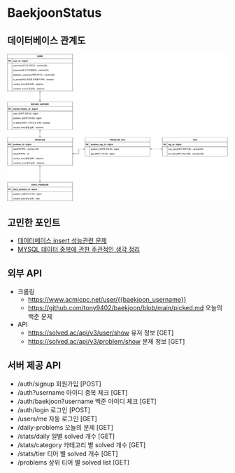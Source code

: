 # BaekjoonStatus

## 데이터베이스 관계도
![ERD](https://raw.githubusercontent.com/pushrsp/BaekjoonStatus/7139025db940ae98553509d95fed18ee3a8327f7/docs/erd.svg)

## 고민한 포인트
- [데이터베이스 insert 성능관련 문제](https://push-rsp.tistory.com/353)
- [MYSQL 데이터 중복에 관한 주관적인 생각 정리](https://push-rsp.tistory.com/355)

## 외부 API
* 크롤링
  * https://www.acmicpc.net/user/{{baekjoon_username}}
  * https://github.com/tony9402/baekjoon/blob/main/picked.md 오늘의 백준 문제
* API
  * https://solved.ac/api/v3/user/show 유저 정보 [GET]
  * https://solved.ac/api/v3/problem/show 문제 정보 [GET]


## 서버 제공 API

* /auth/signup 회원가입 [POST]
* /auth?username 아이디 중복 체크 [GET]
* /auth/baekjoon?username 백준 아이디 체크 [GET]
* /auth/login 로그인 [POST]
* /users/me 자동 로그인 [GET]
* /daily-problems 오늘의 문제 [GET]
* /stats/daily 일별 solved 개수 [GET]
* /stats/category 카테고리 별 solved 개수 [GET]
* /stats/tier 티어 별 solved 개수 [GET]
* /problems 상위 티어 별 solved list [GET]
